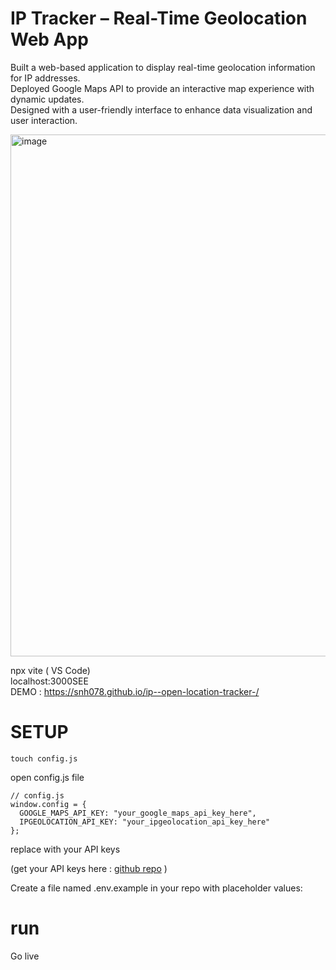 # IP Tracker – Real-Time Geolocation Web App

Built a web-based application to display real-time geolocation information for IP addresses.  
Deployed Google Maps API to provide an interactive map experience with dynamic updates.  
Designed with a user-friendly interface to enhance data visualization and user interaction. 

<img width="875" height="835" alt="image" src="https://github.com/user-attachments/assets/be2d51a2-7c28-442e-b489-9df15641135f" />

npx vite ( VS Code)  
localhost:3000SEE   
DEMO : https://snh078.github.io/ip--open-location-tracker-/



# SETUP
```
touch config.js
```
open config.js file 
```
// config.js
window.config = {
  GOOGLE_MAPS_API_KEY: "your_google_maps_api_key_here",
  IPGEOLOCATION_API_KEY: "your_ipgeolocation_api_key_here"
};
```
 replace with your API keys     
  
  (get your API keys here : [github repo]( https://github.com/SNH078/.env-API_KEY/blob/main/IP%20Tracker_API_KEY.md ) )
 
Create a file named .env.example in your repo with placeholder values:
# run
Go live 
